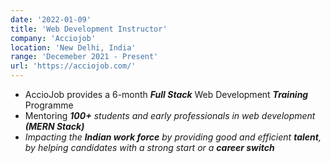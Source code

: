 ```yaml
---
date: '2022-01-09'
title: 'Web Development Instructor'
company: 'Acciojob'
location: 'New Delhi, India'
range: 'Decemeber 2021 - Present'
url: 'https://acciojob.com/'
---
```


- AccioJob provides a 6-month <b><i>Full Stack</b></i> Web Development <b><i>Training</b></i> Programme
- Mentoring <b><i>100+</b><i> students and early professionals in web development <b><i>(MERN Stack)</b></i>
- Impacting the <b><i>Indian work force</b></i> by providing good and efficient <b><i>talent</b></i>, by helping candidates with a strong start or a <b><i>career switch</b></i>